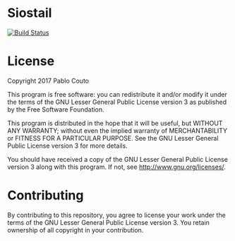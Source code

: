 # Siostail

[![Build Status](https://travis-ci.org/pablocouto/siostail.svg?branch=master)](https://travis-ci.org/pablocouto/siostail)

# License

Copyright 2017 Pablo Couto

This program is free software: you can redistribute it and/or modify it under the terms of the GNU Lesser General Public License version 3 as published by the Free Software Foundation.

This program is distributed in the hope that it will be useful, but WITHOUT ANY WARRANTY; without even the implied warranty of MERCHANTABILITY or FITNESS FOR A PARTICULAR PURPOSE.  See the GNU Lesser General Public License version 3 for more details.

You should have received a copy of the GNU Lesser General Public License version 3 along with this program.  If not, see <http://www.gnu.org/licenses/>.

# Contributing

By contributing to this repository, you agree to license your work under the terms of the GNU Lesser General Public License version 3. You retain ownership of all copyright in your contribution.
